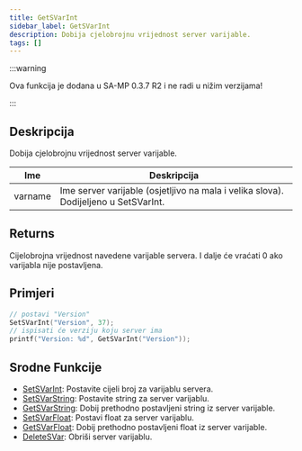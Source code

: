 ```yaml
---
title: GetSVarInt
sidebar_label: GetSVarInt
description: Dobija cjelobrojnu vrijednost server varijable.
tags: []
---
```


:::warning

Ova funkcija je dodana u SA-MP 0.3.7 R2 i ne radi u nižim verzijama!

:::

## Deskripcija

Dobija cjelobrojnu vrijednost server varijable.

| Ime     | Deskripcija                                                                         |
| ------- | ----------------------------------------------------------------------------------- |
| varname | Ime server varijable (osjetljivo na mala i velika slova). Dodijeljeno u SetSVarInt. |

## Returns

Cijelobrojna vrijednost navedene varijable servera. I dalje će vraćati 0 ako varijabla nije postavljena.

## Primjeri

```c
// postavi "Version"
SetSVarInt("Version", 37);
// ispisati će verziju koju server ima
printf("Version: %d", GetSVarInt("Version"));
```

## Srodne Funkcije

- [SetSVarInt](SetSVarInt): Postavite cijeli broj za varijablu servera.
- [SetSVarString](SetSVarString): Postavite string za server varijablu.
- [GetSVarString](GetSVarString): Dobij prethodno postavljeni string iz server varijable.
- [SetSVarFloat](SetSVarFloat): Postavi float za server varijablu.
- [GetSVarFloat](GetSVarFloat): Dobij prethodno postavljeni float iz server varijable.
- [DeleteSVar](DeleteSVar): Obriši server varijablu.
